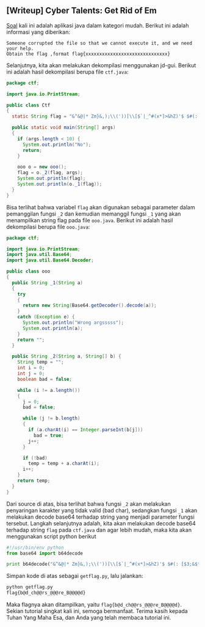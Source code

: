 ## [Writeup] Cyber Talents: Get Rid of Em


[Soal](https://s3-eu-west-1.amazonaws.com/hubchallenges/Reverse/get-rid-of-them.jar) kali ini adalah aplikasi java dalam kategori mudah. Berikut ini adalah informasi yang diberikan:

```
Someone corrupted the file so that we cannot execute it, and we need your help.
Obtain the flag ,format flag{xxxxxxxxxxxxxxxxxxxxxxxxxxxxxx}
```

Selanjutnya, kita akan melakukan dekompilasi menggunakan jd-gui. Berikut ini adalah hasil dekompilasi berupa file `ctf.java`:

```java
package ctf;

import java.io.PrintStream;

public class Ctf
{
  static String flag = "&^&@|* Zm}&,);\\('))[\\[$`|_^#(x*]>&hZ)'$ $#(: [$3;&$t \\_']?&>,&i)!QG{`- ,% ~<`._@'::_\\_{}-|_[&{<`~$) ?'?(!$,.{>? @!^:#|R,?')`[,`;?!f_:$$<)Y}$:[|^?2)_h&><.:.-{&[|&A\\*;*)-($.>>(<^';#Q@?,,H\\`|)$ <):@(;}?-[~(&)>>*)(~)`$:[;>!.&%<!.>~ %J}*zX:(&:~:<0)*>(B(!?.#@A*<*{-,[Q@{%!~)~-~:@:#|![>)]?];H;$-<}>!@~)<<) \\_!|]#,&!,@>\\[]|J ]\\^[?>$|$?'|,#.)$l[^@X.~! \\;0-&,;,!['@[J*~#`AQ[*&%<,~]?~_^~(;}\\$>)[&@) (]}];;*^<)''@\\E[.@! B*.<-A-,:-#`-.}<-|)^Z@](?;H >-}.%.?}@<!())0] <&=@(<*$\\((";

  public static void main(String[] args)
  {
    if (args.length < 10) {
      System.out.println("No");
      return;
    }

    ooo o = new ooo();
    flag = o._2(flag, args);
    System.out.println(flag);
    System.out.println(o._1(flag));
  }
}
```

Bisa terlihat bahwa variabel `flag` akan digunakan sebagai parameter dalam pemanggilan fungsi `_2` dan kemudian memanggil fungsi `_1` yang akan menampilkan string flag pada file `ooo.java`. Berikut ini adalah hasil dekompilasi berupa file `ooo.java`:

```java
package ctf;

import java.io.PrintStream;
import java.util.Base64;
import java.util.Base64.Decoder;

public class ooo
{
  public String _1(String a)
  {
    try
    {
      return new String(Base64.getDecoder().decode(a));
    }
    catch (Exception e) {
      System.out.println("Wrong argsssss");
      System.out.println(a);
    }
    return "";
  }

  public String _2(String a, String[] b) {
    String temp = "";
    int i = 0;
    int j = 0;
    boolean bad = false;

    while (i != a.length())
    {
      j = 0;
      bad = false;

      while (j != b.length)
      {
        if (a.charAt(i) == Integer.parseInt(b[j]))
          bad = true;
        j++;
      }

      if (!bad)
        temp = temp + a.charAt(i);
      i++;
    }
    return temp;
  }
}
```

Dari source di atas, bisa terlihat bahwa fungsi `_2` akan melakukan penyaringan karakter yang tidak valid (bad char), sedangkan fungsi `_1` akan melakukan decode base64 terhadap string yang menjadi parameter fungsi tersebut. Langkah selanjutnya adalah, kita akan melakukan decode base64 terhadap string `flag` pada `ctf.java` dan agar lebih mudah, maka kita akan menggunakan script python berikut

```python
#!/usr/bin/env python
from base64 import b64decode

print b64decode("&^&@|* Zm}&,);\\('))[\\[$`|_^#(x*]>&hZ)'$ $#(: [$3;&$t \\_']?&>,&i)!QG{`- ,% ~<`._@'::_\\_{}-|_[&{<`~$) ?'?(!$,.{>? @!^:#|R,?')`[,`;?!f_:$$<)Y}$:[|^?2)_h&><.:.-{&[|&A\\*;*)-($.>>(<^';#Q@?,,H\\`|)$ <):@(;}?-[~(&)>>*)(~)`$:[;>!.&%<!.>~ %J}*zX:(&:~:<0)*>(B(!?.#@A*<*{-,[Q@{%!~)~-~:@:#|![>)]?];H;$-<}>!@~)<<) \\_!|]#,&!,@>\\[]|J ]\\^[?>$|$?'|,#.)$l[^@X.~! \\;0-&,;,!['@[J*~#`AQ[*&%<,~]?~_^~(;}\\$>)[&@) (]}];;*^<)''@\\E[.@! B*.<-A-,:-#`-.}<-|)^Z@](?;H >-}.%.?}@<!())0] <&=@(<*$\\((")
```

Simpan kode di atas sebagai `getflag.py`, lalu jalankan:

```bash
python getflag.py
flag{b@d_ch@@rs_@@@re_B@@@@d}
```

Maka flagnya akan ditampilkan, yaitu `flag{b@d_ch@@rs_@@@re_B@@@@d}`. Sekian tutorial singkat kali ini, semoga bermanfaat. Terima kasih kepada Tuhan Yang Maha Esa, dan Anda yang telah membaca tutorial ini.
